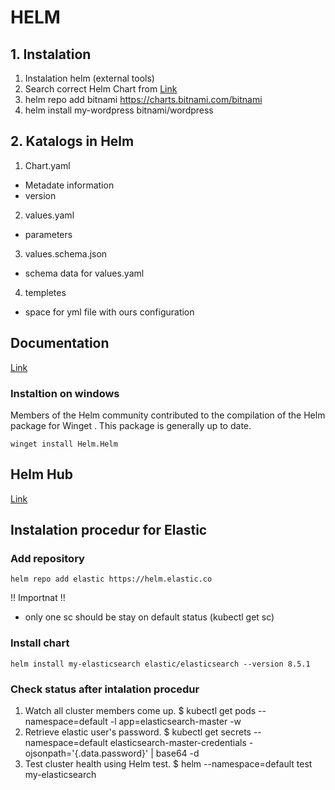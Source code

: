 # HELM

## 1. Instalation

1) Instalation helm (external tools)
2) Search correct Helm Chart from [Link](https://artifacthub.io/)
3) helm repo add bitnami https://charts.bitnami.com/bitnami
4) helm install my-wordpress bitnami/wordpress

## 2. Katalogs in Helm

1) Chart.yaml
- Metadate information
- version

2) values.yaml
- parameters

3) values.schema.json
- schema data for values.yaml

4) templetes
- space for yml file with ours configuration

## Documentation

[Link](https://helm.sh/docs/intro/install/)

### Instaltion on windows

Members of the Helm community contributed to the compilation of the Helm package for Winget . This package is generally up to date.

``winget install Helm.Helm``

## Helm Hub

[Link](https://artifacthub.io/)

## Instalation procedur for Elastic

### Add repository

``helm repo add elastic https://helm.elastic.co``

!! Importnat !!
- only one sc should be stay on default status (kubectl get sc)

### Install chart

``helm install my-elasticsearch elastic/elasticsearch --version 8.5.1``

### Check status after intalation procedur

1. Watch all cluster members come up.
  $ kubectl get pods --namespace=default -l app=elasticsearch-master -w
2. Retrieve elastic user's password.
  $ kubectl get secrets --namespace=default elasticsearch-master-credentials -ojsonpath='{.data.password}' | base64 -d
3. Test cluster health using Helm test.
  $ helm --namespace=default test my-elasticsearch